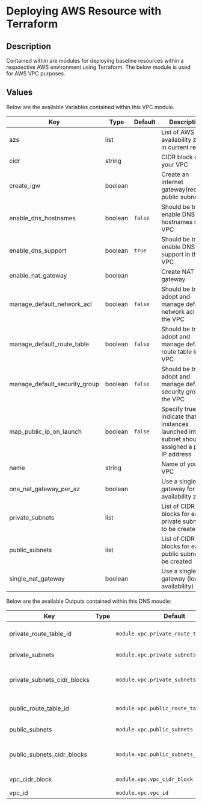 # Deploying AWS Resource with Terraform

## Description

Contained within are modules for deploying baseline resources within a respoective AWS environment using Terraform. The below module is used for AWS VPC purposes.

## Values

Below are the available Variables contained within this VPC module.

| Key | Type | Default | Description |
| -------------- | -------------- | -------------- | -------------- |
| azs | list |  | List of AWS availability zones in current region |
| cidr | string |  | CIDR block of your VPC |
| create_igw | boolean |  | Create an internet gateway(requires public subnet)? |
| enable_dns_hostnames | boolean | `false` | Should be true to enable DNS hostnames in the VPC |
| enable_dns_support | boolean | `true` | Should be true to enable DNS support in the VPC |
| enable_nat_gateway | boolean |  | Create NAT gateway |
| manage_default_network_acl | boolean | `false` | Should be true to adopt and manage default network acl in the VPC |
| manage_default_route_table | boolean | `false` | Should be true to adopt and manage default route table in the VPC |
| manage_default_security_group | boolean | `false` | Should be true to adopt and manage default security group in the VPC |
| map_public_ip_on_launch | boolean | `false` | Specify true to indicate that instances launched into the subnet should be assigned a public IP address |
| name | string |  | Name of your VPC |
| one_nat_gateway_per_az | boolean |  | Use a single NAT gateway for each availability zone |
| private_subnets | list |  | List of CIDR blocks for each private subnets to be created |
| public_subnets | list |  | List of CIDR blocks for each public subnets to be created |
| single_nat_gateway | boolean|  | Use a single NAT gateway (low availability) |

Below are the available Outputs contained within this DNS moudle:

| Key | Type | Default | Description |
| -------------- | -------------- | -------------- | -------------- |
| private_route_table_id |  | `module.vpc.private_route_table_ids[0]` | Private VPC Route Table ID's |
| private_subnets |  | `module.vpc.private_subnets` | Private VPC Subnets |
| private_subnets_cidr_blocks |  | `module.vpc.private_subnets_cidr_blocks` | Private VPC Subnet CIDR Blocks |
| public_route_table_id |  | `module.vpc.public_route_table_ids[0]` | Public VPC Route Table ID's |
| public_subnets |  | `module.vpc.public_subnets` | Public VPC Subnets |
| public_subnets_cidr_blocks |  | `module.vpc.public_subnets_cidr_blocks` | Public VPC Subnet CIDR Blocks |
| vpc_cidr_block |  | `module.vpc.vpc_cidr_block` | VPC Cidr block |
| vpc_id |  | `module.vpc.vpc_id` | VPC ID |



